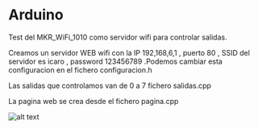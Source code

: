 # Arduino

 Test del MKR_WiFi_1010  como servidor wifi para controlar salidas.
 
Creamos un servidor WEB wifi con la IP 192,168,6,1 
, puerto 80
, SSID del servidor es icaro
, password 123456789
.Podemos cambiar esta configuracion en el fichero configuracion.h

Las salidas que controlamos van de 0 a 7 fichero salidas.cpp

La pagina web se crea desde el fichero pagina.cpp

![alt text](https://raw.githubusercontent.com/username/projectname/branch/path/to/img.png)

